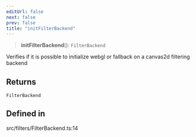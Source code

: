 ```yaml
---
editUrl: false
next: false
prev: false
title: "initFilterBackend"
---
```


> **initFilterBackend**(): `FilterBackend`

Verifies if it is possible to initialize webgl or fallback on a canvas2d filtering backend

## Returns

`FilterBackend`

## Defined in

src/filters/FilterBackend.ts:14
